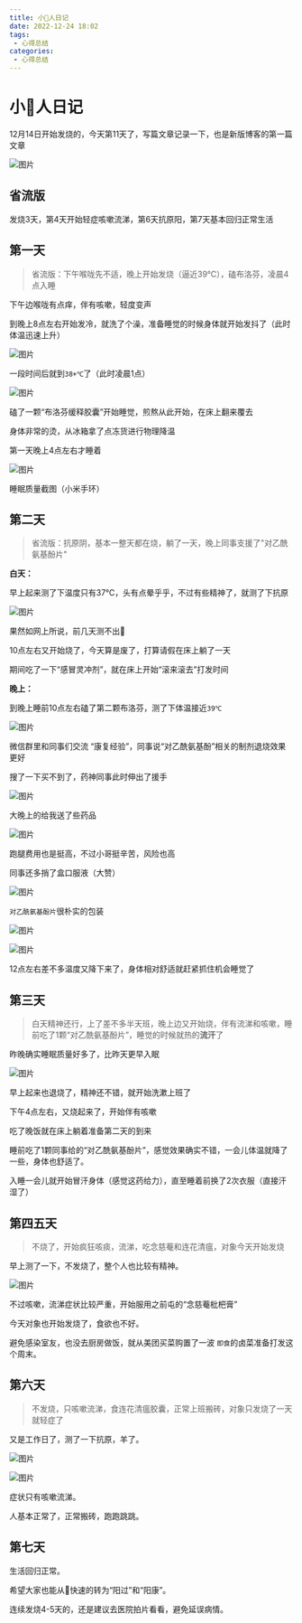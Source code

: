 ```yaml
---
title: 小🐑人日记
date: 2022-12-24 18:02
tags:
 - 心得总结
categories:
 - 心得总结
---
```


# 小🐑人日记

12月14日开始发烧的，今天第11天了，写篇文章记录一下，也是新版博客的第一篇文章

![图片](https://img.cdn.sugarat.top/mdImg/MTY3MTg4NTU0ODc1Nw==671885548757)

## 省流版
发烧3天，第4天开始轻症咳嗽流涕，第6天抗原阳，第7天基本回归正常生活

## 第一天
>省流版：下午喉咙先不适，晚上开始发烧（逼近39℃），磕布洛芬，凌晨4点入睡

下午边喉咙有点痒，伴有咳嗽，轻度变声

到晚上8点左右开始发冷，就洗了个澡，准备睡觉的时候身体就开始发抖了（此时体温迅速上升）

![图片](https://img.cdn.sugarat.top/mdImg/MTY3MTg4Nzc4NTIyNQ==671887785225)

一段时间后就到`38+℃`了（此时凌晨1点）

![图片](https://img.cdn.sugarat.top/mdImg/MTY3MTg4ODEyMjgzOQ==671888122839)

磕了一颗“布洛芬缓释胶囊”开始睡觉，煎熬从此开始，在床上翻来覆去

身体非常的烫，从冰箱拿了点冻货进行物理降温

第一天晚上4点左右才睡着

![图片](https://img.cdn.sugarat.top/mdImg/MTY3MTg4Nzk3NDUyMQ==671887974521)

睡眠质量截图（小米手环）

## 第二天
>省流版：抗原阴，基本一整天都在烧，躺了一天，晚上同事支援了"对乙酰氨基酚片"

**白天：**

早上起来测了下温度只有37℃，头有点晕乎乎，不过有些精神了，就测了下抗原

![图片](https://img.cdn.sugarat.top/mdImg/MTY3MTg4ODM4NDU3Nw==671888384577)

果然如网上所说，前几天测不出🐑

10点左右又开始烧了，今天算是废了，打算请假在床上躺了一天

期间吃了一下“感冒灵冲剂”，就在床上开始“滚来滚去”打发时间

**晚上：**

到晚上睡前10点左右磕了第二颗布洛芬，测了下体温接近`39℃`

![图片](https://img.cdn.sugarat.top/mdImg/MTY3MTg4ODk2NjkyNA==671888966924)

微信群里和同事们交流 “康复经验”，同事说“对乙酰氨基酚”相关的制剂退烧效果更好

搜了一下买不到了，药神同事此时伸出了援手

![图片](https://img.cdn.sugarat.top/mdImg/MTY3MTg4OTc5MzE3OA==671889793178)

大晚上的给我送了些药品

![图片](https://img.cdn.sugarat.top/mdImg/MTY3MTg4OTkyNjgzMw==671889926833)

跑腿费用也是挺高，不过小哥挺辛苦，风险也高

同事还多捎了盒口服液（大赞）

![图片](https://img.cdn.sugarat.top/mdImg/MTY3MTg5MDI1OTA4Nw==671890259087)

`对乙酰氨基酚片`很朴实的包装

![图片](https://img.cdn.sugarat.top/mdImg/MTY3MTg5MDc5NzAxMQ==671890797011)

![图片](https://img.cdn.sugarat.top/mdImg/MTY3MTg5MDQ0NjA2OA==671890446068)

12点左右差不多温度又降下来了，身体相对舒适就赶紧抓住机会睡觉了

## 第三天
>白天精神还行，上了差不多半天班，晚上边又开始烧，伴有流涕和咳嗽，睡前吃了1颗“对乙酰氨基酚片”，睡觉的时候就热的**流汗**了

昨晚确实睡眠质量好多了，比昨天更早入眠

![图片](https://img.cdn.sugarat.top/mdImg/MTY3MTg5MDYxNzI1OQ==671890617260)

早上起来也退烧了，精神还不错，就开始洗漱上班了

下午4点左右，又烧起来了，开始伴有咳嗽

吃了晚饭就在床上躺着准备第二天的到来

睡前吃了1颗同事给的“对乙酰氨基酚片”，感觉效果确实不错，一会儿体温就降了一些，身体也舒适了。

入睡一会儿就开始冒汗身体（感觉这药给力），直至睡着前换了2次衣服（直接汗湿了）

## 第四五天
>不烧了，开始疯狂咳痰，流涕，吃念慈菴和连花清瘟，对象今天开始发烧

早上测了一下，不发烧了，整个人也比较有精神。

![图片](https://img.cdn.sugarat.top/mdImg/MTY3MTg5MTc0MjQ5NA==671891742494)

不过咳嗽，流涕症状比较严重，开始服用之前屯的“念慈菴枇杷膏”

今天对象也开始发烧了，食欲也不好。

避免感染室友，也没去厨房做饭，就从美团买菜购置了一波 `即食`的卤菜准备打发这个周末。

## 第六天
>不发烧，只咳嗽流涕，食连花清瘟胶囊，正常上班搬砖，对象只发烧了一天就轻症了

又是工作日了，测了一下抗原，羊了。

![图片](https://img.cdn.sugarat.top/mdImg/MTY3MTg4NTU0ODc1Nw==671885548757)

![图片](https://img.cdn.sugarat.top/mdImg/MTY3MTg5MjI1ODM4Ng==671892258386)

症状只有咳嗽流涕。

人基本正常了，正常搬砖，跑跑跳跳。

## 第七天

生活回归正常。

希望大家也能从🐑快速的转为“阳过”和“阳康”。

连续发烧4-5天的，还是建议去医院拍片看看，避免延误病情。

<comment/>
